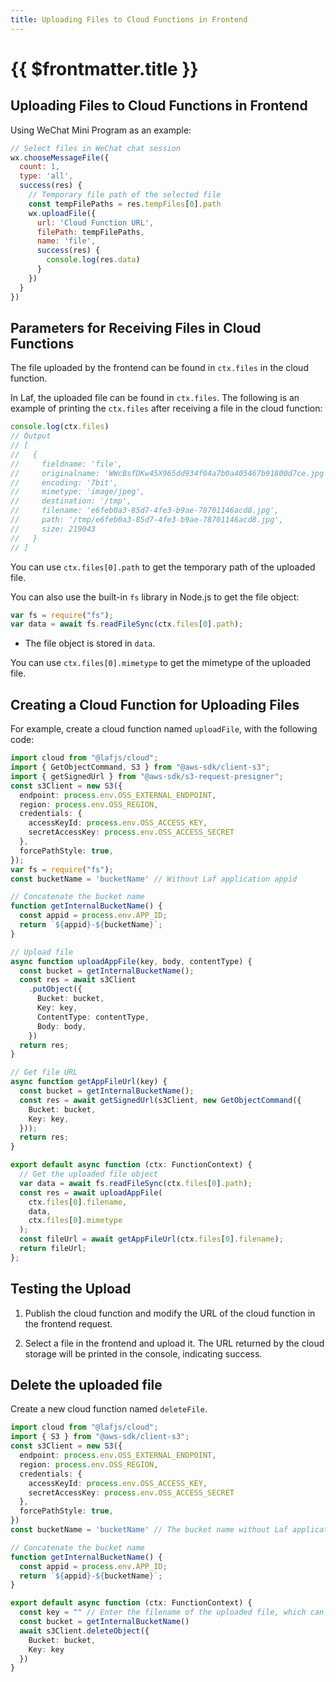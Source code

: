 ```yaml
---
title: Uploading Files to Cloud Functions in Frontend
---
```


# {{ $frontmatter.title }}

## Uploading Files to Cloud Functions in Frontend

Using WeChat Mini Program as an example:

```js
// Select files in WeChat chat session
wx.chooseMessageFile({
  count: 1,
  type: 'all',
  success(res) {
    // Temporary file path of the selected file
    const tempFilePaths = res.tempFiles[0].path
    wx.uploadFile({
      url: 'Cloud Function URL',
      filePath: tempFilePaths,
      name: 'file',
      success(res) {
        console.log(res.data)
      }
    })
  }
})
```

## Parameters for Receiving Files in Cloud Functions

The file uploaded by the frontend can be found in `ctx.files` in the cloud function.

In Laf, the uploaded file can be found in `ctx.files`. The following is an example of printing the `ctx.files` after receiving a file in the cloud function:

```javascript
console.log(ctx.files)
// Output
// [
//   {
//     fieldname: 'file',
//     originalname: 'WWcBsfDKw45X965dd934f04a7b0a405467b91800d7ce.jpg',
//     encoding: '7bit',
//     mimetype: 'image/jpeg',
//     destination: '/tmp',
//     filename: 'e6feb0a3-85d7-4fe3-b9ae-78701146acd8.jpg',
//     path: '/tmp/e6feb0a3-85d7-4fe3-b9ae-78701146acd8.jpg',
//     size: 219043
//   }
// ]
```

You can use `ctx.files[0].path` to get the temporary path of the uploaded file.

You can also use the built-in `fs` library in Node.js to get the file object:

```javascript
var fs = require("fs");
var data = await fs.readFileSync(ctx.files[0].path);
```

- The file object is stored in `data`.

You can use `ctx.files[0].mimetype` to get the mimetype of the uploaded file.

## Creating a Cloud Function for Uploading Files

For example, create a cloud function named `uploadFile`, with the following code:

```typescript
import cloud from "@lafjs/cloud";
import { GetObjectCommand, S3 } from "@aws-sdk/client-s3";
import { getSignedUrl } from "@aws-sdk/s3-request-presigner";
const s3Client = new S3({
  endpoint: process.env.OSS_EXTERNAL_ENDPOINT,
  region: process.env.OSS_REGION,
  credentials: {
    accessKeyId: process.env.OSS_ACCESS_KEY,
    secretAccessKey: process.env.OSS_ACCESS_SECRET
  },
  forcePathStyle: true,
});
var fs = require("fs");
const bucketName = 'bucketName' // Without Laf application appid

// Concatenate the bucket name
function getInternalBucketName() {
  const appid = process.env.APP_ID;
  return `${appid}-${bucketName}`;
}

// Upload file
async function uploadAppFile(key, body, contentType) {
  const bucket = getInternalBucketName();
  const res = await s3Client
    .putObject({
      Bucket: bucket,
      Key: key,
      ContentType: contentType,
      Body: body,
    })
  return res;
}

// Get file URL
async function getAppFileUrl(key) {
  const bucket = getInternalBucketName();
  const res = await getSignedUrl(s3Client, new GetObjectCommand({
    Bucket: bucket,
    Key: key,
  }));
  return res;
}

export default async function (ctx: FunctionContext) {
  // Get the uploaded file object
  var data = await fs.readFileSync(ctx.files[0].path);
  const res = await uploadAppFile(
    ctx.files[0].filename,
    data,
    ctx.files[0].mimetype
  );
  const fileUrl = await getAppFileUrl(ctx.files[0].filename);
  return fileUrl;
};
```

## Testing the Upload

1. Publish the cloud function and modify the URL of the cloud function in the frontend request.

2. Select a file in the frontend and upload it. The URL returned by the cloud storage will be printed in the console, indicating success.

## Delete the uploaded file

Create a new cloud function named `deleteFile`.

```typescript
import cloud from "@lafjs/cloud";
import { S3 } from "@aws-sdk/client-s3";
const s3Client = new S3({
  endpoint: process.env.OSS_EXTERNAL_ENDPOINT,
  region: process.env.OSS_REGION,
  credentials: {
    accessKeyId: process.env.OSS_ACCESS_KEY,
    secretAccessKey: process.env.OSS_ACCESS_SECRET
  },
  forcePathStyle: true,
})
const bucketName = 'bucketName' // The bucket name without Laf application appid

// Concatenate the bucket name
function getInternalBucketName() {
  const appid = process.env.APP_ID;
  return `${appid}-${bucketName}`;
}

export default async function (ctx: FunctionContext) {
  const key = "" // Enter the filename of the uploaded file, which can be found on the Cloud Storage web page
  const bucket = getInternalBucketName()
  await s3Client.deleteObject({
    Bucket: bucket,
    Key: key
  })
}
```